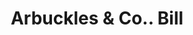 ---
doi: 10.7916/D8FT9Z5K
date_other: '1871'
date_other_textual: '1871'
form: printed ephemera
genre:
- Invoices
name:
- Arbuckles & Co.
object_in_context_url: https://biggert.cul.columbia.edu/items/view/ave_biggert_01462
subject_hierarchical_geographic:
- Pittsburgh, Pennsylvania, United States
subject_name:
- Arbuckles & Co.
title: Arbuckles & Co.. Bill
sort_title: Arbuckles & Co.. Bill
call_number: ave_biggert_01462
coordinates:
- 40.439722222222215,-79.97638888888889
pid: ave_biggert_01462
identifiers: ave_biggert_01462
thumbnail: https://derivativo-1.library.columbia.edu/iiif/2/ldpd:344033/full/!256,256/0/native.jpg
permalink: "/biggert/ave_biggert_01462/"
layout: iiif-image-page
---